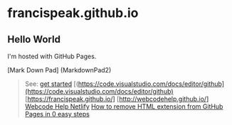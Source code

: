 # francispeak.github.io

## Hello World

I'm hosted with GitHub Pages.


[Mark Down Pad] (MarkdownPad2) 

> See: [get started](https://code.visualstudio.com/docs/getstarted/themes#_semantic-highlighting)
[(https://code.visualstudio.com/docs/editor/github](https://code.visualstudio.com/docs/editor/github)
[https://francispeak.github.io/]
[http://webcodehelp.github.io/]
[Webcode Help Netlify](https://webcodehelp.netlify.app/)
[How to remove HTML extension from GitHub Pages in 0 easy steps](https://rsp.github.io/gh-pages-no-extension/)